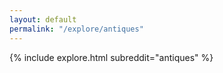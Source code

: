 ```yaml
---
layout: default
permalink: "/explore/antiques"
---
```


<link rel="stylesheet" type="text/css" href="/static/css/explore.css">
{% include explore.html subreddit="antiques" %}
